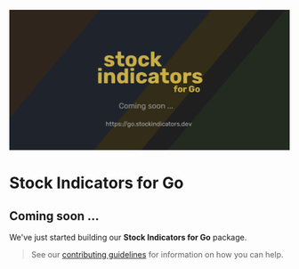 [![image](https://raw.githubusercontent.com/facioquo/stock-indicators-go/main/docs/assets/social-banner.png)](https://go.stockindicators.dev/)

# Stock Indicators for Go

## Coming soon ...

We've just started building our **Stock Indicators for Go** package.

> See our [contributing guidelines](docs/contributing.md) for information on how you can help.
